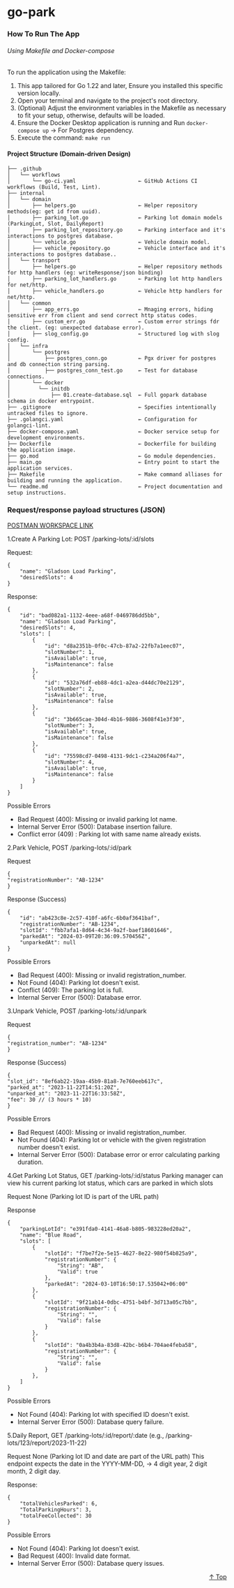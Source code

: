 # go-park

### How To Run The App

###### Using Makefile and Docker-compose

To run the application using the Makefile:

1. This app tailored for Go 1.22 and later, Ensure you installed this specific version locally.
2. Open your terminal and navigate to the project's root directory.
3. (Optional) Adjust the environment variables in the Makefile as necessary to fit your setup, otherwise, defaults will be loaded.
4. Ensure the Docker Desktop application is running and Run `docker-compose up`  -> For Postgres dependency.
5. Execute the command: `make run`

#### Project Structure (Domain-driven Design)

```plaintext
├── .github 
│   └── workflows
│       └── go-ci.yaml                    ← GitHub Actions CI workflows (Build, Test, Lint).
├── internal
│   └── domain
│       ├── helpers.go                    ← Helper repository methods(eg: get id from uuid).
│       ├── parking_lot.go                ← Parking lot domain models (ParkingLot, Slot, DailyReport)
│       ├── parking_lot_repository.go     ← Parking interface and it's interactions to postgres database.
│       └── vehicle.go                    ← Vehicle domain model.
│       ├── vehicle_repository.go         ← Vehicle interface and it's interactions to postgres database..
│   └── transport
│       ├── helpers.go                    ← Helper repository methods for http handlers (eg: writeResponse/json binding)
│       ├── parking_lot_handlers.go       ← Parking lot http handlers for net/http.
│       ├── vehicle_handlers.go           ← Vehicle http handlers for net/http.
│   └── common
│       ├── app_errs.go                   ← Mnaging errors, hiding sensitive err from client and send correct http status codes.
│       ├── custom_err.go                 ← Custom error strings fdr the client. (eg: unexpected database error).
│       ├── slog_config.go                ← Structured log with slog config.
│   └── infra
│       └── postgres
│           ├── postgres_conn.go          ← Pgx driver for postgres and db connection string parsing.
│           ├── postgres_conn_test.go     ← Test for database connections.
│       └── docker
│         └── initdb
│             ├── 01.create-database.sql  ← Full gopark database schema in docker entrypoint.
├── .gitignore                            ← Specifies intentionally untracked files to ignore.
├── .golangci.yaml                        ← Configuration for golangci-lint.
├── docker-compose.yaml                   ← Docker service setup for development environments.
├── Dockerfile                            ← Dockerfile for building the application image.
├── go.mod                                ← Go module dependencies.
├── main.go                               ← Entry point to start the application services.
├── Makefile                              ← Make command alliases for building and running the application.
└── readme.md                             ← Project documentation and setup instructions.
```

### Request/response payload structures (JSON)

[POSTMAN WORKSPACE LINK](https://www.postman.com/altimetry-cosmonaut-1609324/workspace/go-park)

1.Create A Parking Lot: POST /parking-lots/:id/slots

Request:
```
{
    "name": "Gladson Load Parking",
    "desiredSlots": 4
}
```
Response:

```
{
    "id": "bad082a1-1132-4eee-a68f-0469786dd5bb",
    "name": "Gladson Load Parking",
    "desiredSlots": 4,
    "slots": [
        {
            "id": "d8a2351b-0f0c-47cb-87a2-22fb7a1eec07",
            "slotNumber": 1,
            "isAvailable": true,
            "isMaintenance": false
        },
        {
            "id": "532a76df-eb88-4dc1-a2ea-d44dc70e2129",
            "slotNumber": 2,
            "isAvailable": true,
            "isMaintenance": false
        },
        {
            "id": "3b665cae-304d-4b16-9886-3608f41e3f30",
            "slotNumber": 3,
            "isAvailable": true,
            "isMaintenance": false
        },
        {
            "id": "75598cd7-0498-4131-9dc1-c234a206f4a7",
            "slotNumber": 4,
            "isAvailable": true,
            "isMaintenance": false
        }
    ]
}
```

Possible Errors
* Bad Request (400): Missing or invalid parking lot name.
* Internal Server Error (500): Database insertion failure.
* Conflict error (409) : Parking lot with same name already exists.


2.Park Vehicle, POST /parking-lots/:id/park

Request
```
{
"registrationNumber": "AB-1234"
}
```

Response (Success)
```
{
    "id": "ab423c8e-2c57-410f-a6fc-6b0af3641baf",
    "registrationNumber": "AB-1234",
    "slotId": "fbb7afa1-8d64-4c34-9a2f-baef18601646",
    "parkedAt": "2024-03-09T20:36:09.570456Z",
    "unparkedAt": null
}
```

Possible Errors
* Bad Request (400): Missing or invalid registration_number.
* Not Found (404): Parking lot doesn't exist.
* Conflict (409): The parking lot is full.
* Internal Server Error (500): Database error.

3.Unpark Vehicle, POST /parking-lots/:id/unpark

Request
```
{
"registration_number": "AB-1234"
}
```


Response (Success)
```
{
"slot_id": "8ef6ab22-19aa-45b9-81a8-7e760eeb617c",
"parked_at": "2023-11-22T14:51:20Z",
"unparked_at": "2023-11-22T16:33:58Z",
"fee": 30 // (3 hours * 10)
}
```

Possible Errors
* Bad Request (400): Missing or invalid registration_number.
* Not Found (404): Parking lot or vehicle with the given registration number doesn't exist.
* Internal Server Error (500): Database error or error calculating parking duration.

4.Get Parking Lot Status, GET /parking-lots/:id/status
Parking manager can view his current parking lot status, which cars are parked in which slots

Request None (Parking lot ID is part of the URL path)

Response
```
{
    "parkingLotId": "e391fda0-4141-46a8-b805-983228ed20a2",
    "name": "Blue Road",
    "slots": [
        {
            "slotId": "f7be7f2e-5e15-4627-8e22-980f54b825a9",
            "registrationNumber": {
                "String": "AB",
                "Valid": true
            },
            "parkedAt": "2024-03-10T16:50:17.535042+06:00"
        },
        {
            "slotId": "9f21ab14-0dbc-4751-b4bf-3d713a05c7bb",
            "registrationNumber": {
                "String": "",
                "Valid": false
            }
        },
        {
            "slotId": "0a4b3b4a-83d8-42bc-b6b4-704ae4feba58",
            "registrationNumber": {
                "String": "",
                "Valid": false
            }
        },
    ]
}
```

Possible Errors
* Not Found (404): Parking lot with specified ID doesn't exist.
* Internal Server Error (500): Database query failure.

5.Daily Report, GET /parking-lots/:id/report/:date (e.g., /parking-lots/123/report/2023-11-22)

Request None (Parking lot ID and date are part of the URL path)
This endpoint expects the date in the YYYY-MM-DD, -> 4 digit year, 2 digit month, 2 digit day.

Response:
```
{
    "totalVehiclesParked": 6,
    "TotalParkingHours": 3,
    "totalFeeCollected": 30
}
```

Possible Errors
* Not Found (404): Parking lot doesn't exist.
* Bad Request (400): Invalid date format.
* Internal Server Error (500): Database query issues.


<p align="right"><a href="#go-park">↑ Top</a></p>
